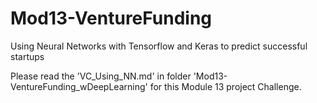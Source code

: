 # Mod13-VentureFunding
Using Neural Networks with Tensorflow and Keras to predict successful startups 

Please read the 'VC_Using_NN.md' in folder 'Mod13-VentureFunding_wDeepLearning' for this Module 13 project Challenge.
